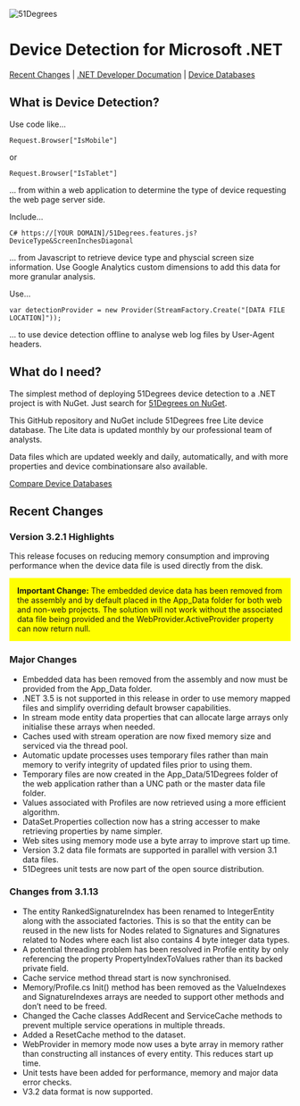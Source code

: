 ![51Degrees](https://51degrees.com/Portals/0/Logo.png "THE Fasstest and Most Accurate Device Detection")

# Device Detection for Microsoft .NET

[Recent Changes](#RecentChanges "Review recent major changes") | [.NET Developer Documation](https://51degrees.com/support/documentation/net "Full getting started guide and advanced developer documentation") | [Device Databases](https://51degrees.com/compare-data-options "Different device databases which can be used with 51Degrees device detection")

## What is Device Detection?

Use code like...

```
Request.Browser["IsMobile"]
```

or 

```
Request.Browser["IsTablet"]
```

... from within a web application to determine the type of device requesting the web page server side.

Include...

```
C# https://[YOUR DOMAIN]/51Degrees.features.js?DeviceType&ScreenInchesDiagonal
```

... from Javascript to retrieve device type and physcial screen size information. Use Google Analytics custom dimensions to add this data for more granular analysis.

Use...

```
var detectionProvider = new Provider(StreamFactory.Create("[DATA FILE LOCATION]"));
```

... to use device detection offline to analyse web log files by User-Agent headers.

## What do I need?

The simplest method of deploying 51Degrees device detection to a .NET project is with NuGet. Just search for [51Degrees on NuGet](https://www.nuget.org/packages?q=51degrees "51Degrees Packages on NuGet").

This GitHub repository and NuGet include 51Degrees free Lite device database. The Lite data is updated monthly by our professional team of analysts. 

Data files which are updated weekly and daily, automatically, and with more properties and device combinationsare also available.

[Compare Device Databases](https://51degrees.com/compare-data-options "Compare different data file options for 51Degrees device detection")

## Recent Changes

### Version 3.2.1 Highlights

This release focuses on reducing memory consumption and improving performance when the device data file is used directly from the disk.

<div style="background-color: yellow; padding: 1em">
<b>Important Change:</b> The embedded device data has been removed from the assembly and by default placed in the App_Data folder for both web and non-web projects. The solution will not work without the associated data file being provided and the WebProvider.ActiveProvider property can now return null.
</div>

### Major Changes

* Embedded data has been removed from the assembly and now must be provided from the App_Data folder.
* .NET 3.5 is not supported in this release in order to use memory mapped files and simplify overriding default browser capabilities.
* In stream mode entity data properties that can allocate large arrays only initialise these arrays when needed.
* Caches used with stream operation are now fixed memory size and serviced via the thread pool.
* Automatic update processes uses temporary files rather than main memory to verify integrity of updated files prior to using them.
* Temporary files are now created in the App_Data/51Degrees folder of the web application rather than a UNC path or the master data file folder.
* Values associated with Profiles are now retrieved using a more efficient algorithm.
* DataSet.Properties collection now has a string accesser to make retrieving properties by name simpler.
* Web sites using memory mode use a byte array to improve start up time.
* Version 3.2 data file formats are supported in parallel with version 3.1 data files.
* 51Degrees unit tests are now part of the open source distribution.

### Changes from 3.1.13

* The entity RankedSignatureIndex has been renamed to IntegerEntity along with the associated factories. This is so that the entity can be reused in the new lists for Nodes related to Signatures and Signatures related to Nodes where each list also contains 4 byte integer data types.
* A potential threading problem has been resolved in Profile entity by only referencing the property PropertyIndexToValues rather than its backed private field.
* Cache service method thread start is now synchronised.
* Memory/Profile.cs Init() method has been removed as the ValueIndexes and SignatureIndexes arrays are needed to support other methods and don’t need to be freed.
* Changed the Cache classes AddRecent and ServiceCache methods to prevent multiple service operations in multiple threads.
* Added a ResetCache method to the dataset.
* WebProvider in memory mode now uses a byte array in memory rather than constructing all instances of every entity. This reduces start up time.
* Unit tests have been added for performance, memory and major data error checks.
* V3.2 data format is now supported.
